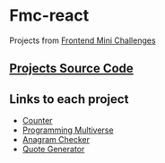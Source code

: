 # Fmc-react

Projects from [Frontend Mini Challenges](https://sadanandpai.github.io/frontend-mini-challenges/?authuser=0#/react/)

## [Projects Source Code](https://github.com/nirzon47/fmc-react/tree/main/src/app/projects)

## Links to each project

-  [Counter](https://fmc-react.vercel.app/projects/counter)
-  [Programming Multiverse](https://fmc-react.vercel.app/projects/programming-multiverse)
-  [Anagram Checker](https://fmc-react.vercel.app/projects/anagram-checker)
-  [Quote Generator](https://fmc-react.vercel.app/projects/quote-generator)
